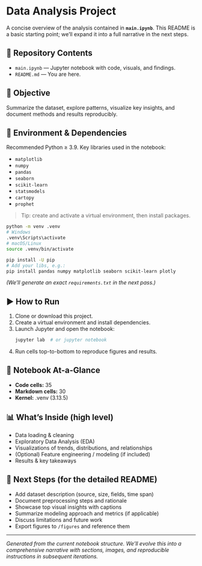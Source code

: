 # Data Analysis Project

A concise overview of the analysis contained in **`main.ipynb`**. This README is a basic starting point; we’ll expand it into a full narrative in the next steps.

## 📁 Repository Contents
- `main.ipynb` — Jupyter notebook with code, visuals, and findings.
- `README.md` — You are here.

## 🎯 Objective
Summarize the dataset, explore patterns, visualize key insights, and document methods and results reproducibly.

## 🔧 Environment & Dependencies
Recommended Python ≥ 3.9. Key libraries used in the notebook:
- `matplotlib`
- `numpy`
- `pandas`
- `seaborn`
- `scikit-learn`
- `statsmodels`
- `cartopy`
- `prophet`

> Tip: create and activate a virtual environment, then install packages.
```bash
python -m venv .venv
# Windows
.venv\Scripts\activate
# macOS/Linux
source .venv/bin/activate

pip install -U pip
# Add your libs, e.g.:
pip install pandas numpy matplotlib seaborn scikit-learn plotly
```
*(We’ll generate an exact `requirements.txt` in the next pass.)*

## ▶️ How to Run
1. Clone or download this project.
2. Create a virtual environment and install dependencies.
3. Launch Jupyter and open the notebook:
   ```bash
   jupyter lab  # or jupyter notebook
   ```
4. Run cells top-to-bottom to reproduce figures and results.

## 🧠 Notebook At-a-Glance
- **Code cells:** 35
- **Markdown cells:** 30
- **Kernel:** .venv (3.13.5)

## 📊 What’s Inside (high level)
- Data loading & cleaning
- Exploratory Data Analysis (EDA)
- Visualizations of trends, distributions, and relationships
- (Optional) Feature engineering / modeling (if included)
- Results & key takeaways

## 📌 Next Steps (for the detailed README)
- Add dataset description (source, size, fields, time span)
- Document preprocessing steps and rationale
- Showcase top visual insights with captions
- Summarize modeling approach and metrics (if applicable)
- Discuss limitations and future work
- Export figures to `/figures` and reference them

---
*Generated from the current notebook structure. We’ll evolve this into a comprehensive narrative with sections, images, and reproducible instructions in subsequent iterations.*
